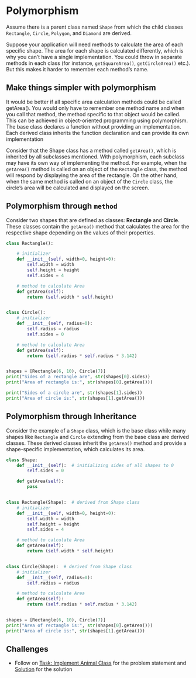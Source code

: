 # Polymorphism

Assume there is a parent class named `Shape` from which the child classes `Rectangle`, `Circle`, `Polygon`, and `Diamond` are derived.

Suppose your application will need methods to calculate the area of each specific shape. The area for each shape is calculated differently, which is why you can’t have a single implementation. You could throw in separate methods in each class (for instance, `getSquareArea()`, `getCircleArea()` etc.). But this makes it harder to remember each method’s name.

## Make things simpler with polymorphism

It would be better if all specific area calculation methods could be called getArea(). You would only have to remember one method name and when you call that method, the method specific to that object would be called. This can be achieved in object-oriented programming using polymorphism. The base class declares a function without providing an implementation. Each derived class inherits the function declaration and can provide its own implementation

Consider that the Shape class has a method called `getArea()`, which is inherited by all subclasses mentioned. With polymorphism, each subclass may have its own way of implementing the method. For example, when the `getArea()` method is called on an object of the `Rectangle` class, the method will respond by displaying the area of the rectangle. On the other hand, when the same method is called on an object of the `Circle` class, the circle’s area will be calculated and displayed on the screen.

## Polymorphism through `method`

Consider two shapes that are defined as classes: **Rectangle** and **Circle**. These classes contain the `getArea()` method that calculates the area for the respective shape depending on the values of their properties.

```python
class Rectangle():

    # initializer
    def __init__(self, width=0, height=0):
        self.width = width
        self.height = height
        self.sides = 4

    # method to calculate Area
    def getArea(self):
        return (self.width * self.height)


class Circle():
    # initializer
    def __init__(self, radius=0):
        self.radius = radius
        self.sides = 0

    # method to calculate Area
    def getArea(self):
        return (self.radius * self.radius * 3.142)


shapes = [Rectangle(6, 10), Circle(7)]
print("Sides of a rectangle are", str(shapes[0].sides))
print("Area of rectangle is:", str(shapes[0].getArea()))

print("Sides of a circle are", str(shapes[1].sides))
print("Area of circle is:", str(shapes[1].getArea()))
```

## Polymorphism through Inheritance

Consider the example of a `Shape` class, which is the base class while many shapes like `Rectangle` and `Circle` extending from the base class are derived classes. These derived classes inherit the `getArea()` method and provide a shape-specific implementation, which calculates its area.

```python
class Shape:
    def __init__(self):  # initializing sides of all shapes to 0
        self.sides = 0

    def getArea(self):
        pass


class Rectangle(Shape):  # derived from Shape class
    # initializer
    def __init__(self, width=0, height=0):
        self.width = width
        self.height = height
        self.sides = 4

    # method to calculate Area
    def getArea(self):
        return (self.width * self.height)


class Circle(Shape):  # derived from Shape class
    # initializer
    def __init__(self, radius=0):
        self.radius = radius

    # method to calculate Area
    def getArea(self):
        return (self.radius * self.radius * 3.142)


shapes = [Rectangle(6, 10), Circle(7)]
print("Area of rectangle is:", str(shapes[0].getArea()))
print("Area of circle is:", str(shapes[1].getArea()))
```

## Challenges

- Follow on [Task: Implement Animal Class](task.py) for the problem statement and [Solution](solution.py) for the solution
